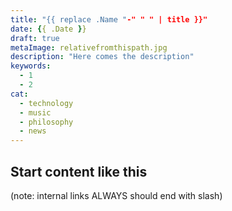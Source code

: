 ```yaml
---
title: "{{ replace .Name "-" " " | title }}"
date: {{ .Date }}
draft: true
metaImage: relativefromthispath.jpg
description: "Here comes the description"
keywords:
  - 1
  - 2
cat:
  - technology
  - music
  - philosophy
  - news
---
```


## Start content like this
(note: internal links ALWAYS should end with slash)
